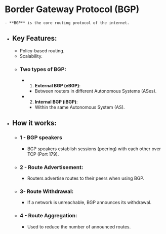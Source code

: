 # Border Gateway Protocol (BGP)
	- **BGP** is the core routing protocol of the internet.
- ## Key Features:
	- Policy-based routing.
	- Scalability.
	- ### Two types of BGP:
		- 1. **External BGP (eBGP)**:
			- Between routers in different Autonomous Systems (ASes).
		- 2. **Internal BGP (iBGP)**:
			- Within the same Autonomous System (AS).
- ## How it works:
	- ### 1 - BGP speakers
		- BGP speakers establish sessions (peering) with each other over TCP (Port 179).
	- ### 2 - Route Advertisement:
		- Routers advertise routes to their peers when using BGP.
	- ### 3- Route Withdrawal:
		- If a network is unreachable, BGP announces its withdrawal.
	- ### 4 - Route Aggregation:
		- Used to reduce the number of announced routes.